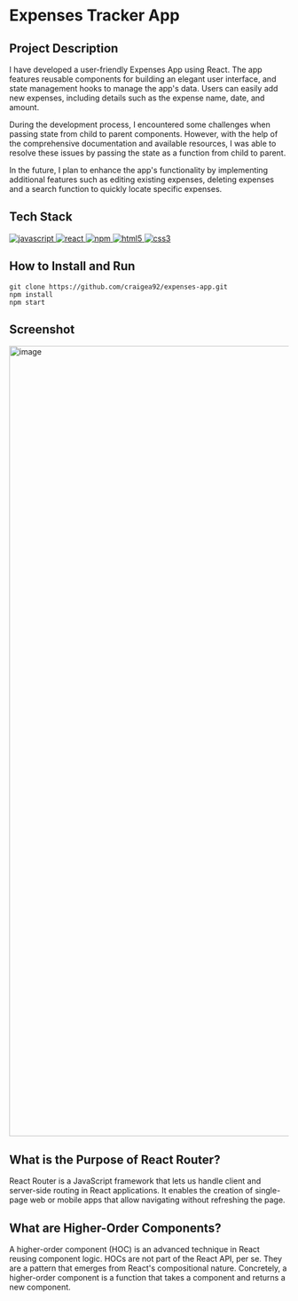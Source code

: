 # Expenses Tracker App

## Project Description

I have developed a user-friendly Expenses App using React. The app features reusable components for building an elegant user interface, and state management hooks to manage the app's data. Users can easily add new expenses, including details such as the expense name, date, and amount. 

During the development process, I encountered some challenges when passing state from child to parent components. However, with the help of the comprehensive documentation and available resources, I was able to resolve these issues by passing the state as a function from child to parent.

In the future, I plan to enhance the app's functionality by implementing additional features such as editing existing expenses, deleting expenses and a search function to quickly locate specific expenses.

## Tech Stack

<a href="https://www.javascript.com/"> <img src="https://icongr.am/devicon/javascript-original.svg?size=40&color=currentColor" alt="javascript"/> </a>
<a href="https://reactjs.org/"> <img src="https://icongr.am/devicon/react-original.svg?size=40&color=currentColor" alt="react"/> </a>
<a href="https://www.npmjs.com/"> <img src="https://icongr.am/devicon/npm-original-wordmark.svg?size=40&color=currentColor" alt="npm"/> </a>
<a href="https://www.w3schools.com/html/"> <img src="https://icongr.am/devicon/html5-original.svg?size=40&color=8000ff" alt="html5"/> </a>
<a href="https://www.w3schools.com/css/"> <img src="https://icongr.am/devicon/css3-original.svg?size=40&color=8000ff" alt="css3"/> </a>

## How to Install and Run

```
git clone https://github.com/craigea92/expenses-app.git
npm install
npm start
```

## Screenshot

<img width="1423" alt="image" src="https://user-images.githubusercontent.com/82875984/235946183-eaa710bd-bacc-48d4-bab2-1a95bcd2b95b.png">

## What is the Purpose of React Router?
React Router is a JavaScript framework that lets us handle client and server-side routing in React applications. It enables the creation of single-page web or mobile apps that allow navigating without refreshing the page.

## What are Higher-Order Components?
A higher-order component (HOC) is an advanced technique in React reusing component logic. HOCs are not part of the React API, per se. They are a pattern that emerges from React's compositional nature. Concretely, a higher-order component is a function that takes a component and returns a new component.
